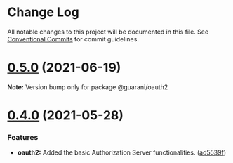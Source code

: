 # Change Log

All notable changes to this project will be documented in this file.
See [Conventional Commits](https://conventionalcommits.org) for commit guidelines.

# [0.5.0](https://github.com/guaranijs/guarani/compare/v0.4.0...v0.5.0) (2021-06-19)

**Note:** Version bump only for package @guarani/oauth2





# [0.4.0](https://github.com/guaranijs/guarani/compare/v0.3.0...v0.4.0) (2021-05-28)


### Features

* **oauth2:** Added the basic Authorization Server functionalities. ([ad5539f](https://github.com/guaranijs/guarani/commit/ad5539f19e3c2097218fa75a997f37dec1f500f2))
